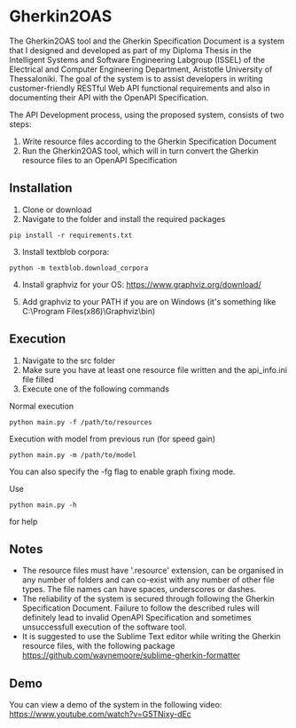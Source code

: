 # Gherkin2OAS

The Gherkin2OAS tool and the Gherkin Specification Document is a system that I designed and developed as part of my Diploma Thesis in the Intelligent Systems and Software Engineering Labgroup (ISSEL) of the Electrical and Computer Engineering Department, Aristotle University of Thessaloniki. The goal of the system is to assist developers in writing customer-friendly RESTful Web API functional requirements and also in documenting their API with the OpenAPI Specification.

The API Development process, using the proposed system, consists of two steps:
  1. Write resource files according to the Gherkin Specification Document
  2. Run the Gherkin2OAS tool, which will in turn convert the Gherkin resource files to an OpenAPI Specification

## Installation

1. Clone or download
2. Navigate to the folder and install the required packages

```
pip install -r requirements.txt
```
3. Install textblob corpora:
```
python -m textblob.download_corpora
```
4. Install graphviz for your OS: https://www.graphviz.org/download/

5. Add graphviz to your PATH if you are on Windows (it's something like C:\Program Files(x86)\Graphviz\bin)

## Execution

1. Navigate to the src folder
2. Make sure you have at least one resource file written and the api_info.ini file filled
3. Execute one of the following commands

  Normal execution
  ```
  python main.py -f /path/to/resources
  ```
  Execution with model from previous run (for speed gain)
  ```
  python main.py -m /path/to/model
  ``` 

  You can also specify the -fg flag to enable graph fixing mode.
  
  Use
  ```
  python main.py -h
  ```
  for help
  
## Notes

* The resource files must have '.resource' extension, can be organised in any number of folders and can co-exist with any number of other file types. The file names can have spaces, underscores or dashes.
* The reliability of the system is secured through following the Gherkin Specification Document. Failure to follow the described rules will definitely lead to invalid OpenAPI Specification and sometimes unsuccessfull execution of the software tool.
* It is suggested to use the Sublime Text editor while writing the Gherkin resource files, with the following package https://github.com/waynemoore/sublime-gherkin-formatter

## Demo

You can view a demo of the system in the following video: https://www.youtube.com/watch?v=G5TNixy-dEc

